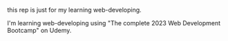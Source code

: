 this rep is just for my learning web-developing.

I'm learning web-developing using "The complete 2023 Web Development Bootcamp" on Udemy.
